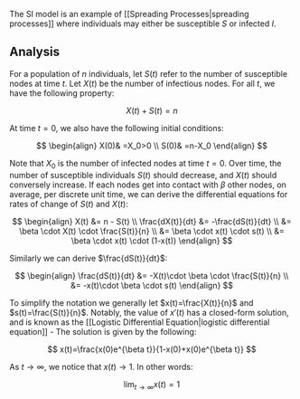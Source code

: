The SI model is an example of [[Spreading Processes|spreading processes]] where individuals may either be susceptible $S$ or infected $I$.

## Analysis

For a population of $n$ individuals, let $S(t)$ refer to the number of susceptible nodes at time $t$. Let $X(t)$ be the number of infectious nodes. For all $t$, we have the following property:

$$
X(t)+S(t)=n
$$

At time $t=0$, we also have the following initial conditions:

$$
\begin{align}
X(0)& =X_0>0 \\
S(0)& =n-X_0
\end{align}
$$

Note that $X_0$ is the number of infected nodes at time $t=0$. Over time, the number of susceptible individuals $S(t)$ should decrease, and $X(t)$ should conversely increase. If each nodes get into contact with $\beta$ other nodes, on average, per discrete unit time, we can derive the differential equations for rates of change of $S(t)$ and $X(t)$:

$$
\begin{align}
X(t) &= n - S(t) \\
\frac{dX(t)}{dt} &= -\frac{dS(t)}{dt} \\
&= \beta \cdot X(t) \cdot \frac{S(t)}{n} \\
&= \beta \cdot x(t) \cdot s(t) \\
&= \beta \cdot x(t) \cdot (1-x(t))
\end{align}
$$

Similarly we can derive $\frac{dS(t)}{dt}$:

$$
\begin{align}
\frac{dS(t)}{dt} &= -X(t)\cdot \beta \cdot \frac{S(t)}{n} \\
&= -x(t)\cdot \beta \cdot s(t)
\end{align}
$$

To simplify the notation we generally let $x(t)=\frac{X(t)}{n}$ and $s(t)=\frac{S(t)}{n}$. Notably, the value of $x'(t)$ has a closed-form solution, and is known as the [[Logistic Differential Equation|logistic differential equation]] - The solution is given by the following:

$$
x(t)=\frac{x(0)e^{\beta t}}{1-x(0)+x(0)e^{\beta t}}
$$

As $t\to\infty$, we notice that $x(t)\to 1$. In other words:

$$
\lim_{t\to\infty}{x(t)} = 1
$$

